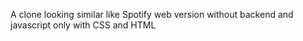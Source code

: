 A clone looking similar like Spotify web version without backend and javascript only with CSS and HTML
